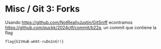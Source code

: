 # Misc / Git 3: Forks

Usando https://github.com/NotReallyJustin/GitSniff econtramos https://github.com/puckk/2024ctf/commit/b22a, un commit que contiene la flag

`flag{G1tHuB-wH4t-ruDo1nG!!}`
